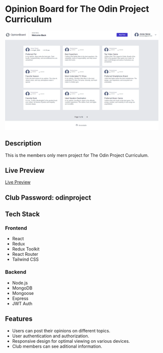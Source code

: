 # Opinion Board for The Odin Project Curriculum

![Screenshot](./screenshot.png)

## Description

This is the members only mern project for The Odin Project Curriculum.

## Live Preview

[Live Preview](https://brunoladiv.github.io/TheOdinProject/27-members-only/frontend/dist/)

## Club Password: odinproject

## Tech Stack

### Frontend

- React
- Redux
- Redux Toolkit
- React Router
- Tailwind CSS

### Backend

- Node.js
- MongoDB
- Mongoose
- Express
- JWT Auth

## Features

- Users can post their opinions on different topics.
- User authentication and authorization.
- Responsive design for optimal viewing on various devices.
- Club members can see aditional information.

